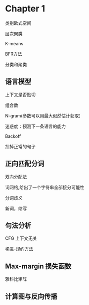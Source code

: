 # Chapter 1

类别欧式空间

层次聚类

K-means

BFR方法

分类和聚类

## 语言模型

上下文是否贴切

组合数

N-gram(参数可以用最大似然估计获取）

迷惑度：预测下一条语言的能力

Backoff

扣掉正常的句子

## 正向匹配分词

双向分配法

词网格,给出了一个字符串全部接分可能性

分词歧义

新词，缩写

## 句法分析

CFG 上下文无关

移进-规约方法

## Max-margin 损失函数

雅科比矩阵

## 计算图与反向传播
